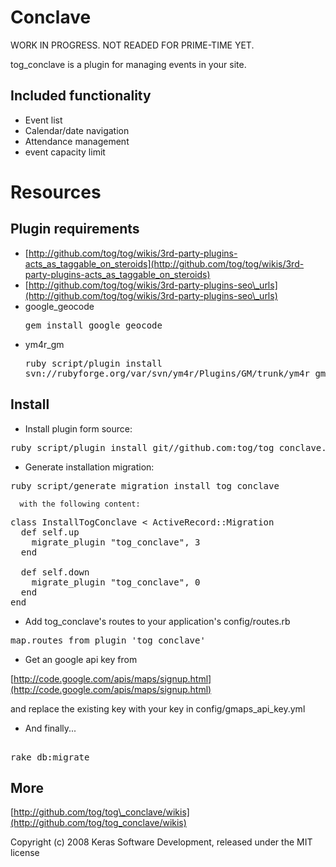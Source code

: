 Conclave
=========

WORK IN PROGRESS. NOT READED FOR PRIME-TIME YET.

tog_conclave is a plugin for managing events in your site.




Included functionality
----------------------

* Event list
* Calendar/date navigation
* Attendance management
* event capacity limit


Resources
=========

Plugin requirements
-------------------

* [http://github.com/tog/tog/wikis/3rd-party-plugins-acts_as_taggable_on_steroids](http://github.com/tog/tog/wikis/3rd-party-plugins-acts_as_taggable_on_steroids)
* [http://github.com/tog/tog/wikis/3rd-party-plugins-seo\_urls](http://github.com/tog/tog/wikis/3rd-party-plugins-seo\_urls)
* google_geocode <pre>gem install google_geocode</pre>
* ym4r_gm <pre>ruby script/plugin install svn://rubyforge.org/var/svn/ym4r/Plugins/GM/trunk/ym4r_gm</pre>

Install
-------

  
* Install plugin form source:

<pre>
ruby script/plugin install git//github.com:tog/tog_conclave.git
</pre>

* Generate installation migration:

<pre>
ruby script/generate migration install_tog_conclave
</pre>

	  with the following content:

<pre>
class InstallTogConclave < ActiveRecord::Migration
  def self.up
    migrate_plugin "tog_conclave", 3
  end

  def self.down
    migrate_plugin "tog_conclave", 0
  end
end
</pre>

* Add tog_conclave's routes to your application's config/routes.rb

<pre>
map.routes_from_plugin 'tog_conclave'
</pre> 

* Get an google api key from

[http://code.google.com/apis/maps/signup.html](http://code.google.com/apis/maps/signup.html)

and replace the existing key with your key in config/gmaps_api_key.yml

* And finally...

<pre> 
rake db:migrate
</pre> 

More
-------

[http://github.com/tog/tog\_conclave]:(http://github.com/tog/tog_conclave)

[http://github.com/tog/tog\_conclave/wikis](http://github.com/tog/tog_conclave/wikis)


Copyright (c) 2008 Keras Software Development, released under the MIT license
